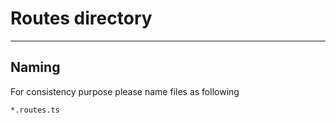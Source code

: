 # Routes directory

---

## Naming

For consistency purpose please name files as following

`*.routes.ts`
